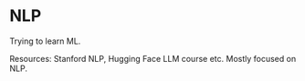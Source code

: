 # NLP
Trying to learn ML. 

Resources: Stanford NLP, Hugging Face LLM course etc. Mostly focused on NLP. 
